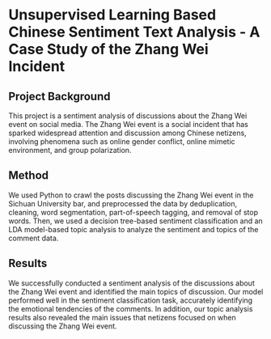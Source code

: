# Unsupervised Learning Based Chinese Sentiment Text Analysis - A Case Study of the Zhang Wei Incident

## Project Background

This project is a sentiment analysis of discussions about the Zhang Wei event on social media. The Zhang Wei event is a social incident that has sparked widespread attention and discussion among Chinese netizens, involving phenomena such as online gender conflict, online mimetic environment, and group polarization.

## Method

We used Python to crawl the posts discussing the Zhang Wei event in the Sichuan University bar, and preprocessed the data by deduplication, cleaning, word segmentation, part-of-speech tagging, and removal of stop words. Then, we used a decision tree-based sentiment classification and an LDA model-based topic analysis to analyze the sentiment and topics of the comment data.

## Results

We successfully conducted a sentiment analysis of the discussions about the Zhang Wei event and identified the main topics of discussion. Our model performed well in the sentiment classification task, accurately identifying the emotional tendencies of the comments. In addition, our topic analysis results also revealed the main issues that netizens focused on when discussing the Zhang Wei event.

 
